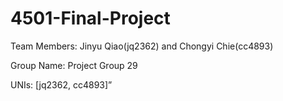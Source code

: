 # 4501-Final-Project
Team Members: Jinyu Qiao(jq2362) and Chongyi Chie(cc4893)

Group Name: Project Group 29

UNIs: [jq2362, cc4893]”
